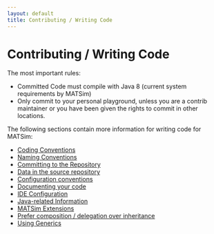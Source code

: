 ```yaml
---
layout: default
title: Contributing / Writing Code
---
```


# Contributing / Writing Code

The most important rules:

- Committed Code must compile with Java 8 (current system requirements by MATSim)
- Only commit to your personal playground, unless you are a contrib maintainer or you have been given the rights to commit in other locations.

The following sections contain more information for writing code for MATSim:

- [Coding Conventions](/docs/devguide/conventions)
- [Naming Conventions](/docs/devguide/naming-conventions)
- [Committing to the Repository](/docs/devguide/commit-rules)
- [Data in the source repository](/docs/devguide/data-in-source-repository)
- [Configuration conventions](/docs/devguide/configuration-conventions)
- [Documenting your code](/docs/devguide/documenting-your-code)
- [IDE Configuration](/docs/devguide/ide-configuration)
- [Java-related Information](/docs/devguide/java)
- [MATSim Extensions](/docs/contributing/extensions)
- [Prefer composition / delegation over inheritance](/docs/devguide/prefer-composition-and-delegation-over-inheritance)
- [Using Generics](/docs/devguide/using-generics)
